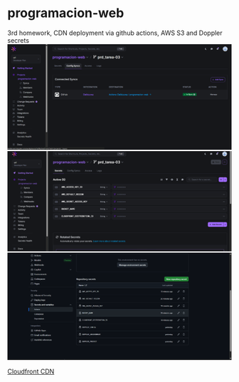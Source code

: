 # programacion-web
3rd homework, CDN deployment via github actions, AWS S3 and Doppler secrets
![Doppler's config sync](README_imgs/image.png)
![Doppler secrets](README_imgs/image-1.png)
![Github secrets](README_imgs/image-2.png)

[Cloudfront CDN](https://d3tl6y6nopqjhb.cloudfront.net/)